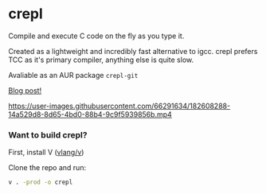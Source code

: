 # crepl
Compile and execute C code on the fly as you type it.

Created as a lightweight and incredibly fast alternative to igcc. crepl prefers TCC as it's primary compiler, anything else is quite slow.

Avaliable as an AUR package `crepl-git`

[Blog post!](https://blog.l-m.dev/posts/crepl/)

https://user-images.githubusercontent.com/66291634/182608288-14a529d8-8d65-4bd0-88b4-9c9f5939856b.mp4

### Want to build crepl?

First, install V ([vlang/v](https://github.com/vlang/v))

Clone the repo and run:
```sh
v . -prod -o crepl
```
